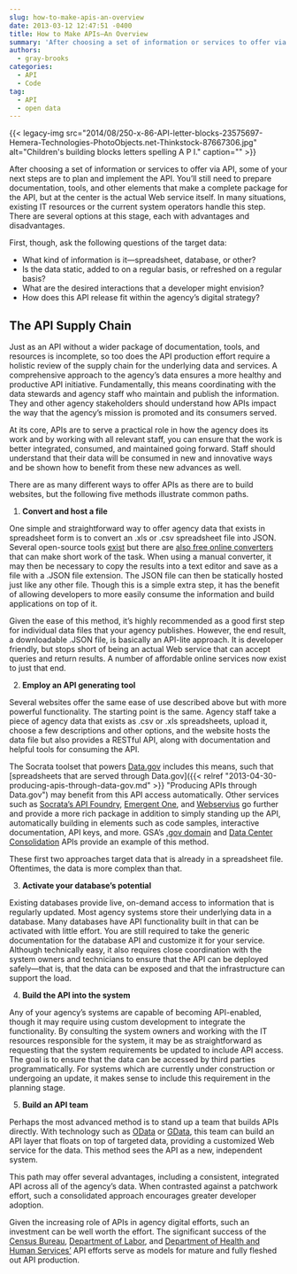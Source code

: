 ```yaml
---
slug: how-to-make-apis-an-overview
date: 2013-03-12 12:47:51 -0400
title: How to Make APIs—An Overview
summary: 'After choosing a set of information or services to offer via API, some of your next steps are to plan and implement the API. You&#8217;ll still need to prepare documentation, tools, and other elements that make a complete package for the API, but at the center is the actual Web service itself. In many situations,'
authors:
  - gray-brooks
categories:
  - API
  - Code
tag:
  - API
  - open data
---
```


{{< legacy-img src="2014/08/250-x-86-API-letter-blocks-23575697-Hemera-Technologies-PhotoObjects.net-Thinkstock-87667306.jpg" alt="Children's building blocks letters spelling A P I." caption="" >}} 

After choosing a set of information or services to offer via API, some of your next steps are to plan and implement the API. You&#8217;ll still need to prepare documentation, tools, and other elements that make a complete package for the API, but at the center is the actual Web service itself. In many situations, existing IT resources or the current system operators handle this step. There are several options at this stage, each with advantages and disadvantages.

First, though, ask the following questions of the target data:

  * What kind of information is it—spreadsheet, database, or other?
  * Is the data static, added to on a regular basis, or refreshed on a regular basis?
  * What are the desired interactions that a developer might envision?
  * How does this API release fit within the agency&#8217;s digital strategy?

## The API Supply Chain

Just as an API without a wider package of documentation, tools, and resources is incomplete, so too does the API production effort require a holistic review of the supply chain for the underlying data and services. A comprehensive approach to the agency&#8217;s data ensures a more healthy and productive API initiative. Fundamentally, this means coordinating with the data stewards and agency staff who maintain and publish the information. They and other agency stakeholders should understand how APIs impact the way that the agency’s mission is promoted and its consumers served.

At its core, APIs are to serve a practical role in how the agency does its work and by working with all relevant staff, you can ensure that the work is better integrated, consumed, and maintained going forward. Staff should understand that their data will be consumed in new and innovative ways and be shown how to benefit from these new advances as well.

There are as many different ways to offer APIs as there are to build websites, but the following five methods illustrate common paths.

  1. **Convert and host a file**

One simple and straightforward way to offer agency data that exists in spreadsheet form is to convert an .xls or .csv spreadsheet file into JSON. Several open-source tools [exist](https://www.google.com/search?q=csv+to+json+open+source) but there are [also free online converters](http://stackoverflow.com/questions/662859/converting-csv-xls-to-json) that can make short work of the task. When using a manual converter, it may then be necessary to copy the results into a text editor and save as a file with a .JSON file extension. The JSON file can then be statically hosted just like any other file. Though this is a simple extra step, it has the benefit of allowing developers to more easily consume the information and build applications on top of it.

Given the ease of this method, it’s highly recommended as a good first step for individual data files that your agency publishes. However, the end result, a downloadable .JSON file, is basically an API-lite approach. It is developer friendly, but stops short of being an actual Web service that can accept queries and return results. A number of affordable online services now exist to just that end.

<ol start="2">
  <li>
    <strong>Employ an API generating tool</strong>
  </li>
</ol>

Several websites offer the same ease of use described above but with more powerful functionality. The starting point is the same. Agency staff take a piece of agency data that exists as .csv or .xls spreadsheets, upload it, choose a few descriptions and other options, and the website hosts the data file but also provides a RESTful API, along with documentation and helpful tools for consuming the API.

The Socrata toolset that powers [Data.gov](http://www.data.gov/) includes this means, such that [spreadsheets that are served through Data.gov]({{< relref "2013-04-30-producing-apis-through-data-gov.md" >}} "Producing APIs through Data.gov") may benefit from this API access automatically. Other services such as [Socrata’s API Foundry](http://www.socrata.com/api-foundry/), [Emergent One](http://www.emergentone.com/), and [Webservius](http://www.webservius.com/corp/) go further and provide a more rich package in addition to simply standing up the API, automatically building in elements such as code samples, interactive documentation, API keys, and more. GSA&#8217;s [.gov domain](https://explore.data.gov/Federal-Government-Finances-and-Employment/Federal-Executive-Agency-Internet-Domains-as-of-04/ku4m-7ynp?) and [Data Center Consolidation](https://explore.data.gov/Federal-Government-Finances-and-Employment/Federal-Data-Center-Consolidation-Initiative-FDCCI/d5wm-4c37) APIs provide an example of this method.

These first two approaches target data that is already in a spreadsheet file. Oftentimes, the data is more complex than that.

<ol start="3">
  <li>
    <strong>Activate your database&#8217;s potential</strong>
  </li>
</ol>

Existing databases provide live, on-demand access to information that is regularly updated. Most agency systems store their underlying data in a database. Many databases have API functionality built in that can be activated with little effort. You are still required to take the generic documentation for the database API and customize it for your service. Although technically easy, it also requires close coordination with the system owners and technicians to ensure that the API can be deployed safely—that is, that the data can be exposed and that the infrastructure can support the load.

<ol start="4">
  <li>
    <strong>Build the API into the system</strong>
  </li>
</ol>

Any of your agency’s systems are capable of becoming API-enabled, though it may require using custom development to integrate the functionality. By consulting the system owners and working with the IT resources responsible for the system, it may be as straightforward as requesting that the system requirements be updated to include API access. The goal is to ensure that the data can be accessed by third parties programmatically. For systems which are currently under construction or undergoing an update, it makes sense to include this requirement in the planning stage.

<ol start="5">
  <li>
    <strong>Build an API team</strong>
  </li>
</ol>

Perhaps the most advanced method is to stand up a team that builds APIs directly. With technology such as [OData](http://www.odata.org/) or [GData](https://developers.google.com/gdata/), this team can build an API layer that floats on top of targeted data, providing a customized Web service for the data. This method sees the API as a new, independent system.

This path may offer several advantages, including a consistent, integrated API across all of the agency’s data. When contrasted against a patchwork effort, such a consolidated approach encourages greater developer adoption.

Given the increasing role of APIs in agency digital efforts, such an investment can be well worth the effort. The significant success of the [Census Bureau](http://www.census.gov/developers/), [Department of Labor](http://developer.dol.gov/), and [Department of Health and Human Services’](http://www.healthdata.gov/) API efforts serve as models for mature and fully fleshed out API production.
